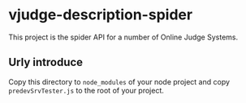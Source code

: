vjudge-description-spider
=========================

This project is the spider API for a number of Online Judge Systems.

Urly introduce
--------------

Copy this directory to `node_modules` of your node project and copy `predevSrvTester.js` to the root of your project.
